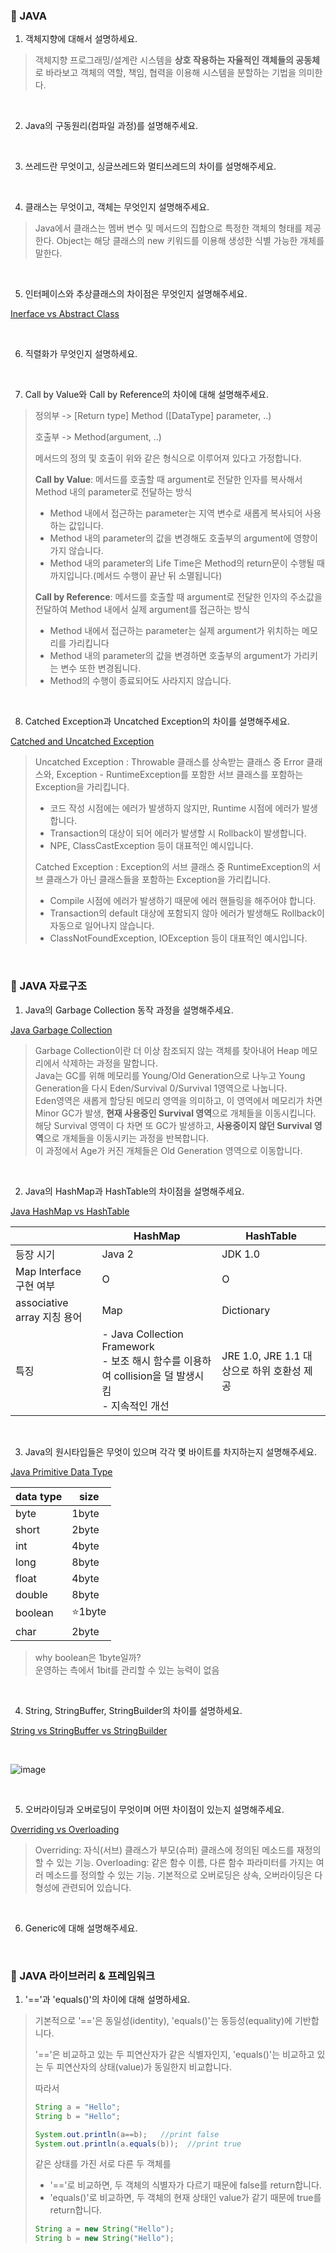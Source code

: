 ### :notebook_with_decorative_cover: JAVA

1. 객체지향에 대해서 설명하세요.

> 객체지향 프로그래밍/설계란 시스템을 **상호 작용하는 자율적인 객체들의 공동체**로 바라보고 객체의 역할, 책임, 협력을 이용해 시스템을 분할하는 기법을 의미한다.

<br>

2. Java의 구동원리(컴파일 과정)를 설명해주세요.

<br>

3. 쓰레드란 무엇이고, 싱글쓰레드와 멀티쓰레드의 차이를 설명해주세요.

<br>

4. 클래스는 무엇이고, 객체는 무엇인지 설명해주세요.

> Java에서 클래스는 멤버 변수 및 메서드의 집합으로 특정한 객체의 형태를 제공한다. Object는 해당 클래스의 new 키워드를 이용해 생성한 식별 가능한 개체를 말한다.

<br>

5. 인터페이스와 추상클래스의 차이점은 무엇인지 설명해주세요.

[Inerface vs Abstract Class](https://2jinishappy.tistory.com/281?category=936901)

<br>

6. 직렬화가 무엇인지 설명하세요.

<br>

7. Call by Value와 Call by Reference의 차이에 대해 설명해주세요.

> 정의부 -> [Return type] Method ([DataType] parameter, ..)
> 
> 호출부 -> Method(argument, ..)
> 
> 메서드의 정의 및 호출이 위와 같은 형식으로 이루어져 있다고 가정합니다.
> 
> **Call by Value**: 메서드를 호출할 때 argument로 전달한 인자를 복사해서 Method 내의 parameter로 전달하는 방식 
> - Method 내에서 접근하는 parameter는 지역 변수로 새롭게 복사되어 사용하는 값입니다.
> - Method 내의 parameter의 값을 변경해도 호출부의 argument에 영향이 가지 않습니다.
> - Method 내의 parameter의 Life Time은 Method의 return문이 수행될 때 까지입니다.(메서드 수행이 끝난 뒤 소멸됩니다)
> 
> **Call by Reference**: 메서드를 호출할 때 argument로 전달한 인자의 주소값을 전달하여 Method 내에서 실제 argument를 접근하는 방식
> - Method 내에서 접근하는 parameter는 실제 argument가 위치하는 메모리를 가리킵니다
> - Method 내의 parameter의 값을 변경하면 호출부의 argument가 가리키는 변수 또한 변경됩니다.
> - Method의 수행이 종료되어도 사라지지 않습니다.

<br>

8.  Catched Exception과 Uncatched Exception의 차이를 설명해주세요.

[Catched and Uncatched Exception](https://2jinishappy.tistory.com/292)

> Uncatched Exception
> : Throwable 클래스를 상속받는 클래스 중 Error 클래스와, Exception - RuntimeException를 포함한 서브 클래스를 포함하는 Exception을 가리킵니다.
> - 코드 작성 시점에는 에러가 발생하지 않지만, Runtime 시점에 에러가 발생합니다.
> - Transaction의 대상이 되어 에러가 발생할 시 Rollback이 발생합니다.
> - NPE, ClassCastException 등이 대표적인 예시입니다.
> 
> Catched Exception
> : Exception의 서브 클래스 중 RuntimeException의 서브 클래스가 아닌 클래스들을 포함하는 Exception을 가리킵니다.
> - Compile 시점에 에러가 발생하기 때문에 에러 핸들링을 해주어야 합니다.
> - Transaction의 default 대상에 포함되지 않아 에러가 발생해도 Rollback이 자동으로 일어나지 않습니다.
> - ClassNotFoundException, IOException 등이 대표적인 예시입니다.


<br>

### :notebook_with_decorative_cover: JAVA 자료구조

1. Java의 Garbage Collection 동작 과정을 설명해주세요.

[Java Garbage Collection](https://2jinishappy.tistory.com/290)

> Garbage Collection이란 더 이상 참조되지 않는 객체를 찾아내어 Heap 메모리에서 삭제하는 과정을 말합니다.  
> Java는 GC를 위해 메모리를 Young/Old Generation으로 나누고 Young Generation을 다시 Eden/Survival 0/Survival 1영역으로 나눕니다.  
> Eden영역은 새롭게 할당된 메모리 영역을 의미하고, 이 영역에서 메모리가 차면 Minor GC가 발생, **현재 사용중인 Survival 영역**으로 개체들을 이동시킵니다.
> 해당 Survival 영역이 다 차면 또 GC가 발생하고, **사용중이지 않던 Survival 영역**으로 개체들을 이동시키는 과정을 반복합니다.  
> 이 과정에서 Age가 커진 개체들은 Old Generation 영역으로 이동합니다.

<br>

2. Java의 HashMap과 HashTable의 차이점을 설명해주세요.

[Java HashMap vs HashTable](https://2jinishappy.tistory.com/233?category=936901)

|                             | HashMap                                                                                                 | HashTable                                  |
| --------------------------- | ------------------------------------------------------------------------------------------------------- | ------------------------------------------ |
| 등장 시기                   | Java 2                                                                                                  | JDK 1.0                                    |
| Map Interface 구현 여부     | O                                                                                                       | O                                          |
| associative array 지칭 용어 | Map                                                                                                     | Dictionary                                 |
| 특징                        | - Java Collection Framework<br> - 보조 해시 함수를 이용하여 collision을 덜 발생시킴<br> - 지속적인 개선 | JRE 1.0, JRE 1.1 대상으로 하위 호환성 제공 |

<br>

3. Java의 원시타입들은 무엇이 있으며 각각 몇 바이트를 차지하는지 설명해주세요.

[Java Primitive Data Type](https://2jinishappy.tistory.com/288?category=936901)

| data type | size    |
| --------- | ------- |
| byte      | 1byte   |
| short     | 2byte   |
| int       | 4byte   |
| long      | 8byte   |
| float     | 4byte   |
| double    | 8byte   |
| boolean   | ⭐1byte |
| char      | 2byte   |

> why boolean은 1byte일까?  
> 운영하는 측에서 1bit를 관리할 수 있는 능력이 없음

<br>

4. String, StringBuffer, StringBuilder의 차이를 설명하세요.

[String vs StringBuffer vs StringBuilder](https://2jinishappy.tistory.com/259?category=936901)

<br>

![image](https://user-images.githubusercontent.com/30489264/130449865-da5859ef-6e45-45c3-9913-71b0f827cf50.png)

<br>

5. 오버라이딩과 오버로딩이 무엇이며 어떤 차이점이 있는지 설명해주세요.

[Overriding vs Overloading](https://2jinishappy.tistory.com/284?category=936900)

> Overriding: 자식(서브) 클래스가 부모(슈퍼) 클래스에 정의된 메소드를 재정의 할 수 있는 기능.
> Overloading: 같은 함수 이름, 다른 함수 파라미터를 가지는 여러 메소드를 정의할 수 있는 기능.
> 기본적으로 오버로딩은 상속, 오버라이딩은 다형성에 관련되어 있습니다.

<br>

6. Generic에 대해 설명해주세요.

<br>


### :notebook_with_decorative_cover: JAVA 라이브러리 & 프레임워크

1. '=='과 'equals()'의 차이에 대해 설명하세요.

> 기본적으로 '=='은 동일성(identity), 'equals()'는 동등성(equality)에 기반합니다.  
> 
> '=='은 비교하고 있는 두 피연산자가 같은 식별자인지, 'equals()'는 비교하고 있는 두 피연산자의 상태(value)가 동일한지 비교합니다.
> 
> 따라서 
> 
> ``` java
> String a = "Hello";
> String b = "Hello";
> 
> System.out.println(a==b);   //print false
> System.out.println(a.equals(b));  //print true
> ```
> 같은 상태를 가진 서로 다른 두 객체를 
> - '=='로 비교하면, 두 객체의 식별자가 다르기 때문에 false를 return합니다.
> - 'equals()'로 비교하면, 두 객체의 현재 상태인 value가 같기 때문에 true를 return합니다.
> 
> ``` java
> String a = new String("Hello");
> String b = new String("Hello");
> ```